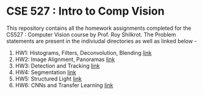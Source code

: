 # CSE 527 : Intro to Comp Vision


This repository contains all the homework assignments completed for the CS527 : Computer Vision course by Prof. Roy Shilkrot.
The Problem statements are present in the indiviudal directories as well as linked below -
1. HW1: Histograms, Filters, Deconvolution, Blending [link](https://github.com/shreelock/CompWizion/blob/master/HW1-Histograms_Blending/HW1-Task.md)
2. HW2: Image Alignment, Panoramas [link](https://github.com/shreelock/CompWizion/blob/master/HW2-ImageAlignment_Panoramas/HW2-Task.md)
3. HW3: Detection and Tracking [link](https://github.com/shreelock/CompWizion/blob/master/HW3-Detection_Tracking/HW3-Detection_Tracking.md)
4. HW4: Segmentation [link](https://github.com/shreelock/CompWizion/blob/master/HW4-Segmentation/HW4-Segmentation.md)
5. HW5: Structured Light [link](https://github.com/shreelock/CompWizion/blob/master/HW5-StructredLight/HW5-StructuredLight.md)
6. HW6: CNNs and Transfer Learning [link](https://github.com/shreelock/CompWizion/blob/master/HW6-TransferLearning/HW6-TransferLearning.md)
